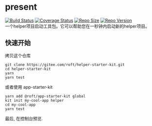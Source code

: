 # present  
[![Build Status](https://img.shields.io/travis/com/roftLin/present)](https://travis-ci.com/roftLin/present)
[![Coverage Status](https://img.shields.io/codecov/c/github/roftLin/present)](https://codecov.io/gh/roftLin/present)
[![Repo Size](https://img.shields.io/github/repo-size/roftLin/present)](https://img.shields.io/github/repo-size/roftLin/present)
[![Repo Version](https://img.shields.io/npm/v/@roft/present)](https://img.shields.io/github/repo-size/roftLin/present)   
一个helper项目启动工具包。它可以帮助您在一秒钟内启动新的helper项目。

## 快速开始

拷贝这个仓库

```
git clone https://gitee.com/roft/helper-starter-kit.git
cd helper-starter-kit 
yarn
yarn test
```

或者使用 app-starter-kit

```
yarn add @roft/app-starter-kit global
kit init my-cool-app helper
cd my-cool-app
yarn test
```

最后, 在控制台预览.